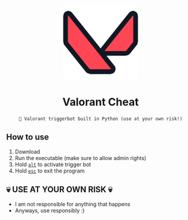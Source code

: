 

<div align=center>
  
  <img src="./images/valorantLogo.png" width=200>
  
  # Valorant Cheat
  ```
  💎 Valorant triggerbot built in Python (use at your own risk!)
  ```
  
</div>

## How to use
1. Download
2. Run the executable (make sure to allow admin rights)
3. Hold <u>`alt`</u> to activate trigger bot
4. Hold <u>`esc`</u> to exit the program 

## 💀 USE AT YOUR OWN RISK 💀
- I am not responsible for anything that happens
- Anyways, use responsibly :)
